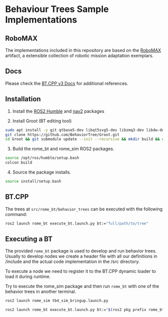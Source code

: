 # Behaviour Trees Sample Implementations

## RoboMAX

The implementations included in this repository are based on the [RoboMAX](https://github.com/Askarpour/RoboMAX) artifact, a extensible collection of robotic mission adaptation exemplars.

## Docs

Please check the [BT.CPP v3 Docs](https://www.behaviortree.dev/) for additional references.

## Installation

1. Install the [ROS2 Humble](https://docs.ros.org/en/humble/Installation.html) and [nav2]() packages


2. Install Groot (BT editing tool)

```bash
sudo apt install -y git qtbase5-dev libqt5svg5-dev libzmq3-dev libdw-dev cmake build-essential
git clone https://github.com/BehaviorTree/Groot.git
cd Groot && git submodule update --init --recursive && mkdir build && cd build && cmake .. && make
```

3. Build the rome_bt and rome_sim ROS2 packages.

```bash
source /opt/ros/humble/setup.bash
colcon build
```

4. Source the package installs.

```bash
source install/setup.bash
```

## BT.CPP

The trees at `src/rome_bt/behavior_trees` can be executed with the following command:

```bash
ros2 launch rome_bt execute_bt.launch.py bt:="full/path/to/tree"
```

## Executing a BT

The provided `rome_bt` package is used to develop and run behavior trees. Usually to develop nodes 
we create a header file with all our definitions in /include and the actual code implementation in the /src directory.

To execute a node we need to register it to the BT.CPP dynamic loader to load it during runtime.

Try to execute the rome_sim package and then run `rome_bt` with one of the behavior trees in another terminal.

```bash
ros2 launch rome_sim tb4_sim_bringup.launch.py
```

```bash
ros2 launch rome_bt execute_bt.launch.py bt:="$(ros2 pkg prefix rome_bt)/share/rome_bt/behavior_trees/[BT].xml"
```
